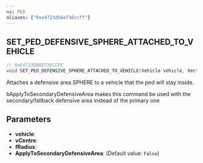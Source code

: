 ```yaml
---
ns: PED
aliases: ["0xe4723db6e736ccff"]
---
```

## SET_PED_DEFENSIVE_SPHERE_ATTACHED_TO_VEHICLE

```c
// 0xE4723DB6E736CCFF
void SET_PED_DEFENSIVE_SPHERE_ATTACHED_TO_VEHICLE(Vehicle vehicle, Vector3 vCentre, float fRadius, bool ApplyToSecondaryDefensiveArea);
```

Attaches a defensive area SPHERE to a vehicle that the ped will stay inside.

bApplyToSecondaryDefensiveArea makes this command be used with the secondary/fallback defensive area instead of the primary one


## Parameters
* **vehicle**: 
* **vCentre**: 
* **fRadius**: 
* **ApplyToSecondaryDefensiveArea**: (Default value: `False`)

